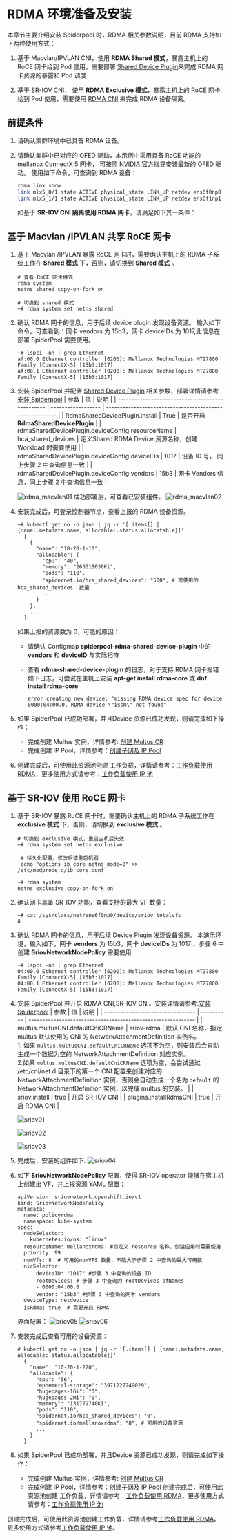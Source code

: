 # RDMA 环境准备及安装

本章节主要介绍安装 Spiderpool 时，RDMA 相关参数说明，目前 RDMA 支持如下两种使用方式：

1. 基于 Macvlan/IPVLAN CNI，使用 **RDMA Shared 模式**，暴露主机上的 RoCE 网卡给到 Pod 使用，需要部署 [Shared Device Plugin](https://github.com/Mellanox/k8s-rdma-shared-dev-plugin)来完成 RDMA 网卡资源的暴露和 Pod 调度

2. 基于 SR-IOV CNI， 使用 **RDMA Exclusive 模式**，暴露主机上的 RoCE 网卡给到 Pod 使用，需要使用 [RDMA CNI](https://github.com/k8snetworkplumbingwg/rdma-cni) 来完成 RDMA 设备隔离。

## 前提条件

1. 请确认集群环境中已具备 RDMA 设备。

2. 请确认集群中已对应的 OFED 驱动，本示例中采用具备 RoCE 功能的 mellanox ConnectX 5 网卡，
   可按照 [NVIDIA 官方指导](https://developer.nvidia.com/networking/ethernet-software)安装最新的 OFED 驱动。
   使用如下命令，可查询到 RDMA 设备：

    ```sh
    rdma link show
    link mlx5_0/1 state ACTIVE physical_state LINK_UP netdev ens6f0np0
    link mlx5_1/1 state ACTIVE physical_state LINK_UP netdev ens6f1np1
    ```

    如基于 **SR-IOV CNI 隔离使用 RDMA 网卡**，请满足如下其一条件：


## 基于 Macvlan /IPVLAN 共享 RoCE 网卡

1. 基于 Macvlan /IPVLAN 暴露 RoCE 网卡时，需要确认主机上的 RDMA 子系统工作在 **Shared 模式** 下，否则，请切换到 **Shared 模式** 。
   ```
   # 查看 RoCE 网卡模式
   rdma system
   netns shared copy-on-fork on
   
   # 切换到 shared 模式
   ~# rdma system set netns shared
   ```
2. 确认 RDMA 网卡的信息，用于后续 device plugin 发现设备资源。
   输入如下命令，可查看到：网卡 vendors 为 15b3，网卡 deviceIDs 为 1017,此信息在部署 SpiderPool 需要使用。
   ```
   ~# lspci -nn | grep Ethernet
   af:00.0 Ethernet controller [0200]: Mellanox Technologies MT27800 Family [ConnectX-5] [15b3:1017]
   af:00.1 Ethernet controller [0200]: Mellanox Technologies MT27800 Family [ConnectX-5] [15b3:1017]
   ```
3. 安装 SpiderPool 并配置 [Shared Device Plugin](https://github.com/Mellanox/k8s-rdma-shared-dev-plugin) 相关参数，部署详情请参考[安装 Spiderpool](install.md)
   | 参数                                             | 值                 | 说明                                                     |
   | ------------------------------------------------ | ------------------ | -------------------------------------------------------- |
   | RdmaSharedDevicePlugin.install                   | True               | 是否开启 **RdmaSharedDevicePlugin**                      |
   | rdmaSharedDevicePlugin.deviceConfig.resourceName | hca_shared_devices | 定义Shared RDMA Device 资源名称，创建Workload 时需要使用 |
   | rdmaSharedDevicePlugin.deviceConfig.deviceIDs    | 1017               | 设备 ID 号， 同上步骤 2 中查询信息一致                   |
   | rdmaSharedDevicePlugin.deviceConfig.vendors      | 15b3               | 网卡 Vendors 信息，同上步骤 2 中查询信息一致             |

   ![rdma_macvlan01](../../images/rdma_macvlan01.jpg)
   成功部署后，可查看已安装组件。
   ![rdma_macvlan02](../../images/rdma_macvlan02.jpg)
4. 安装完成后，可登录控制器节点，查看上报的 RDMA 设备资源。
   ```
   ~# kubectl get no -o json | jq -r '[.items[] | {name:.metadata.name, allocable:.status.allocatable}]'
     [
       {
         "name": "10-20-1-10",
         "allocable": {
           "cpu": "40",
           "memory": "263518036Ki",
           "pods": "110",
           "spidernet.io/hca_shared_devices": "500", # 可使用的 hca_shared_devices  数量
           ...
         }
       },
       ...
     ]
   
   ```
   如果上报的资源数为 0，可能的原因：
   - 请确认 Configmap **spiderpool-rdma-shared-device-plugin** 中的 **vendors** 和 **deviceID** 与实际相符
   - 查看 **rdma-shared-device-plugin** 的日志，对于支持 RDMA 网卡报错如下日志，可尝试在主机上安装 **apt-get install rdma-core** 或 **dnf install rdma-core**

     ```
     error creating new device: "missing RDMA device spec for device 0000:04:00.0, RDMA device \"issm\" not found"
     ```
5. 如果 SpiderPool 已成功部署，并且Device 资源已成功发现，则请完成如下操作：
   - 完成创建 Multus 实例，详情参考: [创建 Multus CR](../../config/multus-cr.md)
   - 完成创建 IP Pool，详情参考：[创建子网及 IP Pool](createpool.md)
6. 创建完成后，可使用此资源池创建 工作负载，详情请参考：[工作负载使用 RDMA](userdma.md)，更多使用方式请参考：[工作负载使用 IP 池](usage.md)
## 基于 SR-IOV 使用 RoCE 网卡
1. 基于 SR-IOV 暴露 RoCE 网卡时，需要确认主机上的 RDMA 子系统工作在 **exclusive 模式** 下，否则，请切换到 **exclusive 模式** 。
   ```
   # 切换到 exclusive 模式，重启主机后失效 
   ~# rdma system set netns exclusive
   
    # 持久化配置，修改后请重启机器
    echo "options ib_core netns_mode=0" >> /etc/modprobe.d/ib_core.conf
   
   ~# rdma system
   netns exclusive copy-on-fork on
   ```

2. 确认网卡具备 SR-IOV 功能，查看支持的最大 VF 数量：
   ```
   ~# cat /sys/class/net/ens6f0np0/device/sriov_totalvfs
   8
   ```

3. 确认 RDMA 网卡的信息，用于后续 Device Plugin 发现设备资源。
   本演示环境，输入如下，网卡 **vendors** 为 15b3，网卡 **deviceIDs** 为 1017 ，步骤 6 中创建 **SriovNetworkNodePolicy** 需要使用

   ```
   ~# lspci -nn | grep Ethernet
   04:00.0 Ethernet controller [0200]: Mellanox Technologies MT27800 Family [ConnectX-5] [15b3:1017]
   04:00.1 Ethernet controller [0200]: Mellanox Technologies MT27800 Family [ConnectX-5] [15b3:1017]
   ```

4. 安装 SpiderPool 并开启 RDMA CNI,SR-IOV CNI。安装详情请参考:[安装 Spiderpool](install.md)
   | 参数                              | 值         | 说明                                                         |
   | --------------------------------- | ---------- | ------------------------------------------------------------ |
   | multus.multusCNI.defaultCniCRName | sriov-rdma | 默认 CNI 名称，指定 multus 默认使用的 CNI 的 NetworkAttachmentDefinition 实例名。<br />1. 如果 `multus.multusCNI.defaultCniCRName` 选项不为空，则安装后会自动生成一个数据为空的 NetworkAttachmentDefinition 对应实例。<br />2.如果 `multus.multusCNI.defaultCniCRName` 选项为空，会尝试通过 /etc/cni/net.d 目录下的第一个 CNI 配置来创建对应的 NetworkAttachmentDefinition 实例，否则会自动生成一个名为 `default` 的 NetworkAttachmentDefinition 实例，以完成 multus 的安装。 |
   | sriov.install                     | true       | 开启 SR-IOV CNI                                              |
   | plugins.installRdmaCNI            | true       | 开启 RDMA CNI                                                |

   ![sriov01](../../images/sriov01.jpg)

   ![sriov02](../../images/sriov02.jpg)

   ![sriov03](../../images/sriov03.jpg)

5. 完成后，安装的组件如下:
   ![sriov04](../../images/sriov04.jpg)

6. 如下 **SriovNetworkNodePolicy** 配置，使得 SR-IOV operator 能够在宿主机上创建出 VF，并上报资源
   YAML 配置；
    ```
    apiVersion: sriovnetwork.openshift.io/v1
    kind: SriovNetworkNodePolicy
    metadata:
      name: policyrdma
      namespace: kube-system
    spec:
      nodeSelector:
        kubernetes.io/os: "linux"
      resourceName: mellanoxrdma  #自定义 resource 名称，创建应用时需要使用
      priority: 99
      numVfs: 8  # 可用的numVFS 数量，不能大于步骤 2 中查询的最大可用数
      nicSelector:
          deviceID: "1017" #步骤 3 中查询的设备 ID
          rootDevices: # 步骤 3 中查询的 rootDevices pfNames
          - 0000:04:00.0 
          vendor: "15b3" #步骤 3 中查询的网卡 vendors 
      deviceType: netdevice
      isRdma: true  # 需要开启 RDMA
    ```
   界面配置：
   ![sriov05](../../images/sriov05.jpg)
   ![sriov06](../../images/sriov06.jpg)

7. 安装完成后查看可用的设备资源：
   ```
   # kubectl get no -o json | jq -r '[.items[] | {name:.metadata.name, allocable:.status.allocatable}]'
     {
       "name": "10-20-1-220",
       "allocable": {
         "cpu": "56",
         "ephemeral-storage": "3971227249029",
         "hugepages-1Gi": "0",
         "hugepages-2Mi": "0",
         "memory": "131779740Ki",
         "pods": "110",
         "spidernet.io/hca_shared_devices": "0",
         "spidernet.io/mellanoxrdma": "8", # 可用的设备资源
         ...
       }
     }
   ```
8. 如果 SpiderPool 已成功部署，并且Device 资源已成功发现，则请完成如下操作：
   - 完成创建 Multus 实例，详情参考: [创建 Multus CR](../../config/multus-cr.md)
   - 完成创建 IP Pool，详情参考：[创建子网及 IP Pool](createpool.md)
   创建完成后，可使用此资源池创建 工作负载，详情请参考：[工作负载使用 RDMA](userdma.md)，更多使用方式请参考：[工作负载使用 IP 池](usage.md)

创建完成后，可使用此资源池创建工作负载，详情请参考[工作负载使用 RDMA](userdma.md)。
更多使用方式请参考[工作负载使用 IP 池](usage.md)。
